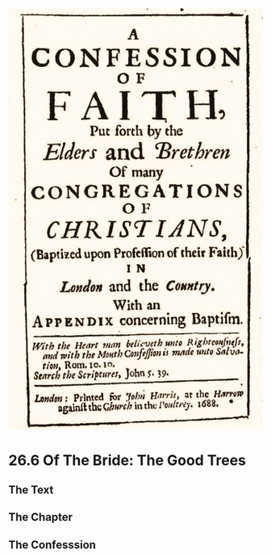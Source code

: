 <img class="intro-right" src="art-1689.png">

# 26.6 Of The Bride: The Good Trees

## The Text

## The Chapter

## The Confesssion

